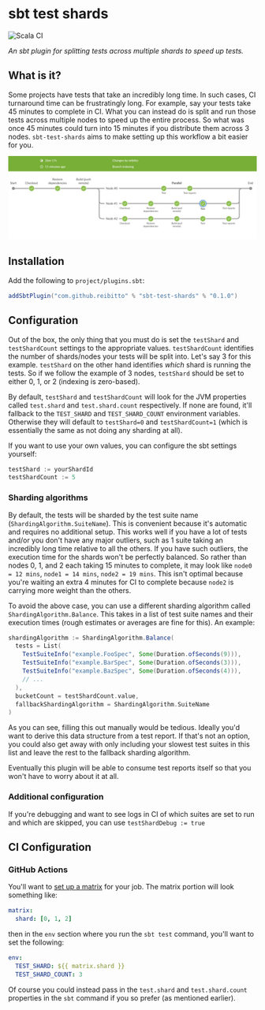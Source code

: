 # sbt test shards

![Scala CI](https://github.com/reibitto/sbt-test-shards/actions/workflows/scala.yml/badge.svg)

*An sbt plugin for splitting tests across multiple shards to speed up tests.*

## What is it?

Some projects have tests that take an incredibly long time. In such cases, CI turnaround time
can be frustratingly long. For example, say your tests take 45 minutes to complete in CI.
What you can instead do is split and run those tests across multiple nodes to speed up
the entire process. So what was once 45 minutes could turn into 15 minutes if you
distribute them across 3 nodes. `sbt-test-shards` aims to make setting up this workflow a
bit easier for you.

![screenshot](assets/screenshot.jpg "sbt-test-shards screenshot")

## Installation

Add the following to `project/plugins.sbt`:

```scala
addSbtPlugin("com.github.reibitto" % "sbt-test-shards" % "0.1.0")
```

## Configuration

Out of the box, the only thing that you must do is set the `testShard` and `testShardCount`
settings to the appropriate values. `testShardCount` identifies the number of shards/nodes
your tests will be split into. Let's say 3 for this example. `testShard` on the other hand
identifies _which_ shard is running the tests. So if we follow the example of 3 nodes,
`testShard` should be set to either 0, 1, or 2 (indexing is zero-based).

By default, `testShard` and `testShardCount` will look for the JVM properties called
`test.shard` and `test.shard.count` respectively. If none are found, it'll fallback to the
`TEST_SHARD` and `TEST_SHARD_COUNT` environment variables. Otherwise they will default to
`testShard=0` and `testShardCount=1` (which is essentially the same as not doing any sharding
at all).

If you want to use your own values, you can configure the sbt settings yourself:

```scala
testShard := yourShardId
testShardCount := 5
```

### Sharding algorithms

By default, the tests will be sharded by the test suite name (`ShardingAlgorithm.SuiteName`). 
This is convenient because it's automatic and requires no additional setup.
This works well if you have a lot of tests and/or you don't have any major outliers, such as 1 suite taking
an incredibly long time relative to all the others. If you have such outliers, the execution time for
the shards won't be perfectly balanced. So rather than nodes 0, 1, and 2 each taking 15 minutes to
complete, it may look like `node0 = 12 mins`, `node1 = 14 mins`, `node2 = 19 mins`.
This isn't optimal because you're waiting an extra 4 minutes for CI to complete because
`node2` is carrying more weight than the others.

To avoid the above case, you can use a different sharding algorithm called `ShardingAlgorithm.Balance`.
This takes in a list of test suite names and their execution times (rough estimates or averages are fine for this).
An example:

```scala
shardingAlgorithm := ShardingAlgorithm.Balance(
  tests = List(
    TestSuiteInfo("example.FooSpec", Some(Duration.ofSeconds(9))),
    TestSuiteInfo("example.BarSpec", Some(Duration.ofSeconds(3))),
    TestSuiteInfo("example.BazSpec", Some(Duration.ofSeconds(4))),
    // ...
  ),
  bucketCount = testShardCount.value,
  fallbackShardingAlgorithm = ShardingAlgorithm.SuiteName
)
```

As you can see, filling this out manually would be tedious. Ideally you'd want to derive
this data structure from a test report. If that's not an option, you could also get away
with only including your slowest test suites in this list and leave the rest to the fallback
sharding algorithm.

Eventually this plugin will be able to consume test reports itself so that you won't have to
worry about it at all.

### Additional configuration

If you're debugging and want to see logs in CI of which suites are set to run and which
are skipped, you can use `testShardDebug := true`

## CI Configuration

### GitHub Actions

You'll want to [set up a matrix](https://docs.github.com/en/actions/using-jobs/using-a-matrix-for-your-jobs)
for your job. The matrix portion will look something like:

```yaml
matrix:
  shard: [0, 1, 2]
```

then in the `env` section where you run the `sbt test` command, you'll want to set the following:

```yaml
env:
  TEST_SHARD: ${{ matrix.shard }}
  TEST_SHARD_COUNT: 3
```

Of course you could instead pass in the `test.shard` and `test.shard.count` properties in the `sbt`
command if you so prefer (as mentioned earlier).
